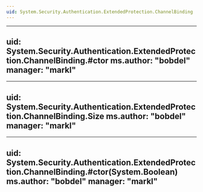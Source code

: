 ```yaml
---
uid: System.Security.Authentication.ExtendedProtection.ChannelBinding
---
```


---
uid: System.Security.Authentication.ExtendedProtection.ChannelBinding.#ctor
ms.author: "bobdel"
manager: "markl"
---

---
uid: System.Security.Authentication.ExtendedProtection.ChannelBinding.Size
ms.author: "bobdel"
manager: "markl"
---

---
uid: System.Security.Authentication.ExtendedProtection.ChannelBinding.#ctor(System.Boolean)
ms.author: "bobdel"
manager: "markl"
---
